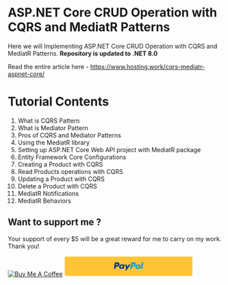 # ASP.NET Core CRUD Operation with CQRS and MediatR Patterns

Here we will Implementing ASP.NET Core CRUD Operation with CQRS and MediatR Patterns. **Repository is updated to .NET 8.0**

Read the entire article here - https://www.hosting.work/cqrs-mediatr-aspnet-core/

# Tutorial Contents
1. What is CQRS Pattern
2. What is Mediator Pattern
3. Pros of CQRS and Mediator Patterns
4. Using the MediatR library
5. Setting up ASP.NET Core Web API project with MediatR package
6. Entity Framework Core Configurations
7. Creating a Product with CQRS
8. Read Products operations with CQRS
9. Updating a Product with CQRS
10. Delete a Product with CQRS
11. MediatR Notifications
12. MediatR Behaviors

## Want to support me ?

Your support of every $5 will be a great reward for me to carry on my work. Thank you!

<a href="https://www.buymeacoffee.com/YogYogi" target="_blank"><img src="https://cdn.buymeacoffee.com/buttons/v2/default-yellow.png" alt="Buy Me A Coffee" width="200"  style="height: 60px !important;width: 200px !important;" ></a>
<a href="https://www.paypal.com/paypalme/yogihosting" target="_blank"><img src="https://raw.githubusercontent.com/yogyogi/yogyogi/main/paypal.png" alt="Paypal Me" width="300"></a>

